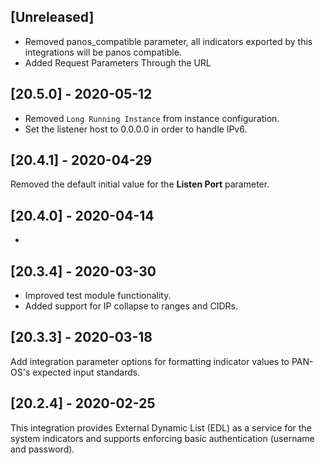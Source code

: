 ## [Unreleased]
  - Removed panos_compatible parameter, all indicators exported by this integrations will be panos compatible. 
  - Added Request Parameters Through the URL

## [20.5.0] - 2020-05-12
  - Removed `Long Running Instance` from instance configuration.
  - Set the listener host to 0.0.0.0 in order to handle IPv6.

## [20.4.1] - 2020-04-29
Removed the default initial value for the **Listen Port** parameter.

## [20.4.0] - 2020-04-14
-


## [20.3.4] - 2020-03-30
  - Improved test module functionality.
  - Added support for IP collapse to ranges and CIDRs.

## [20.3.3] - 2020-03-18
Add integration parameter options for formatting indicator values to PAN-OS's expected input standards.

## [20.2.4] - 2020-02-25
This integration provides External Dynamic List (EDL) as a service for the system indicators and supports enforcing basic authentication (username and password).
